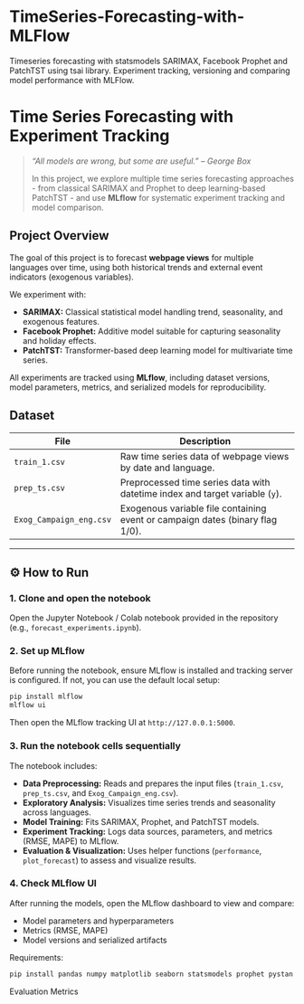 # TimeSeries-Forecasting-with-MLFlow
Timeseries forecasting with statsmodels SARIMAX, Facebook Prophet and PatchTST using tsai library. Experiment tracking, versioning and comparing model performance with MLFlow.  

# Time Series Forecasting with Experiment Tracking

> *“All models are wrong, but some are useful.” – George Box*
>
> In this project, we explore multiple time series forecasting approaches - from classical SARIMAX and Prophet to deep learning-based PatchTST - and use **MLflow** for systematic experiment tracking and model comparison.

## Project Overview

The goal of this project is to forecast **webpage views** for multiple languages over time, using both historical trends and external event indicators (exogenous variables).

We experiment with:

* **SARIMAX:** Classical statistical model handling trend, seasonality, and exogenous features.
* **Facebook Prophet:** Additive model suitable for capturing seasonality and holiday effects.
* **PatchTST:** Transformer-based deep learning model for multivariate time series.

All experiments are tracked using **MLflow**, including dataset versions, model parameters, metrics, and serialized models for reproducibility.


## Dataset

| File                    | Description                                                                   |
| ----------------------- | ----------------------------------------------------------------------------- |
| `train_1.csv`           | Raw time series data of webpage views by date and language.                   |
| `prep_ts.csv`           | Preprocessed time series data with datetime index and target variable (`y`).  |
| `Exog_Campaign_eng.csv` | Exogenous variable file containing event or campaign dates (binary flag 1/0). |

---

## ⚙️ How to Run

### 1. Clone and open the notebook

Open the Jupyter Notebook / Colab notebook provided in the repository (e.g., `forecast_experiments.ipynb`).

### 2. Set up MLflow

Before running the notebook, ensure MLflow is installed and tracking server is configured.
If not, you can use the default local setup:

```bash
pip install mlflow
mlflow ui
```

Then open the MLflow tracking UI at `http://127.0.0.1:5000`.

### 3. Run the notebook cells sequentially

The notebook includes:

* **Data Preprocessing:** Reads and prepares the input files (`train_1.csv`, `prep_ts.csv`, and `Exog_Campaign_eng.csv`).
* **Exploratory Analysis:** Visualizes time series trends and seasonality across languages.
* **Model Training:** Fits SARIMAX, Prophet, and PatchTST models.
* **Experiment Tracking:** Logs data sources, parameters, and metrics (RMSE, MAPE) to MLflow.
* **Evaluation & Visualization:** Uses helper functions (`performance`, `plot_forecast`) to assess and visualize results.

### 4. Check MLflow UI

After running the models, open the MLflow dashboard to view and compare:

* Model parameters and hyperparameters
* Metrics (RMSE, MAPE)
* Model versions and serialized artifacts

Requirements: 
```bash
pip install pandas numpy matplotlib seaborn statsmodels prophet pystan mlflow tsai
```


Evaluation Metrics
